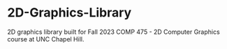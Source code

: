 # 2D-Graphics-Library
2D graphics library built for Fall 2023 COMP 475 - 2D Computer Graphics course at UNC Chapel Hill.
